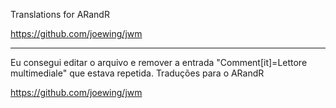 Translations for ARandR

https://github.com/joewing/jwm

- - - - - -

Eu consegui editar o arquivo e remover a entrada "Comment[it]=Lettore multimediale" que estava repetida.
Traduções para o ARandR

https://github.com/joewing/jwm
